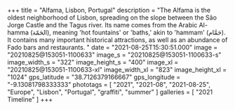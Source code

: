 +++
title = "Alfama, Lisbon, Portugal"
description = "The Alfama is the oldest neighborhood of Lisbon, spreading on the slope between the São Jorge Castle and the Tagus river. Its name comes from the Arabic Al-hamma (الحَمّة), meaning 'hot fountains' or 'baths,' akin to 'hammam' (حَمَّام). It contains many important historical attractions, as well as an abundance of Fado bars and restaurants. "
date = "2021-08-25T15:30:51.000"
image = "20210825@153051-1100633"
image_s = "20210825@153051-1100633-s"
image_width_s = "322"
image_height_s = "400"
image_xl = "20210825@153051-1100633-xl"
image_width_xl = "823"
image_height_xl = "1024"
gps_latitude = "38.7126379166667"
gps_longitude = "-9.13081798333333"
phototags = [ "2021", "2021-08", "2021-08-25", "Europe", "Lisbon", "Portugal", "graffiti", "summer" ]
galleries = [ "2021 Timeline" ]
+++
